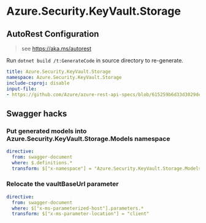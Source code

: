 # Azure.Security.KeyVault.Storage

## AutoRest Configuration

> see https://aka.ms/autorest

Run `dotnet build /t:GenerateCode` in source directory to re-generate.

``` yaml
title: Azure.Security.KeyVault.Storage
namespace: Azure.Security.KeyVault.Storage
include-csproj: disable
input-file:
- https://github.com/Azure/azure-rest-api-specs/blob/615259b6d33d3029de2d6e403ffe0c12776da1d4/specification/keyvault/data-plane/Microsoft.KeyVault/stable/7.1/storage.json
```

## Swagger hacks

### Put generated models into Azure.Security.KeyVault.Storage.Models namespace

```yaml
directive:
  from: swagger-document
  where: $.definitions.*
  transform: $["x-namespace"] = "Azure.Security.KeyVault.Storage.Models"
```

### Relocate the vaultBaseUrl parameter

```yaml
directive:
  from: swagger-document
  where: $["x-ms-parameterized-host"].parameters.*
  transform: $["x-ms-parameter-location"] = "client"
```
